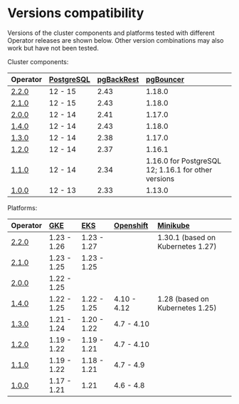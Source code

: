 # Versions compatibility

Versions of the cluster components and platforms tested with different Operator releases are shown below. Other version combinations may also work but have not been tested.

Cluster components:

| Operator | [PostgreSQL](https://www.postgresql.org/) | [pgBackRest](https://pgbackrest.org/) | [pgBouncer](http://pgbouncer.github.io/) |
|:--------|:--------|:-----|:-------|
| [2.2.0](ReleaseNotes/Kubernetes-Operator-for-PostgreSQL-RN2.2.0.md) | 12 - 15 | 2.43 | 1.18.0 |
| [2.1.0](ReleaseNotes/Kubernetes-Operator-for-PostgreSQL-RN2.1.0.md) | 12 - 15 | 2.43 | 1.18.0 |
| [2.0.0](ReleaseNotes/Kubernetes-Operator-for-PostgreSQL-RN2.0.0.md) | 12 - 14 | 2.41 | 1.17.0 |
| [1.4.0](https://docs.percona.com/percona-operator-for-postgresql/1.0/ReleaseNotes/Kubernetes-Operator-for-PostgreSQL-RN1.4.0.html) | 12 - 14 | 2.43 | 1.18.0 |
| [1.3.0](https://docs.percona.com/percona-operator-for-postgresql/1.0/ReleaseNotes/Kubernetes-Operator-for-PostgreSQL-RN1.3.0.html) | 12 - 14 | 2.38 | 1.17.0 |
| [1.2.0](https://docs.percona.com/percona-operator-for-postgresql/1.0/ReleaseNotes/Kubernetes-Operator-for-PostgreSQL-RN1.2.0.html) | 12 - 14 | 2.37 | 1.16.1 |
| [1.1.0](https://docs.percona.com/percona-operator-for-postgresql/1.0/ReleaseNotes/Kubernetes-Operator-for-PostgreSQL-RN1.1.0.html) | 12 - 14 | 2.34 | 1.16.0 for PostgreSQL 12; 1.16.1 for other versions |
| [1.0.0](https://docs.percona.com/percona-operator-for-postgresql/1.0/ReleaseNotes/Kubernetes-Operator-for-PostgreSQL-RN1.0.0.html) | 12 - 13 | 2.33 | 1.13.0 |

Platforms:

| Operator | [GKE](https://cloud.google.com/kubernetes-engine)         | [EKS](https://aws.amazon.com)         | [Openshift](https://www.redhat.com/en/technologies/cloud-computing/openshift)   | [Minikube](https://github.com/kubernetes/minikube)                          |
|:--------|:------------|:------------|:------------|:----------------------------------|
| [2.2.0](ReleaseNotes/Kubernetes-Operator-for-PostgreSQL-RN2.2.0.md) | 1.23 - 1.26 | 1.23 - 1.27 |             | 1.30.1 (based on Kubernetes 1.27) |
| [2.1.0](ReleaseNotes/Kubernetes-Operator-for-PostgreSQL-RN2.1.0.md) | 1.23 - 1.25 | 1.23 - 1.25 |             |                                   |
| [2.0.0](ReleaseNotes/Kubernetes-Operator-for-PostgreSQL-RN2.0.0.md) | 1.22 - 1.25 |             |             |                                   |
| [1.4.0](https://docs.percona.com/percona-operator-for-postgresql/1.0/ReleaseNotes/Kubernetes-Operator-for-PostgreSQL-RN1.4.0.html) | 1.22 - 1.25 | 1.22 - 1.25 | 4.10 - 4.12 | 1.28 (based on Kubernetes 1.25)   |
| [1.3.0](https://docs.percona.com/percona-operator-for-postgresql/1.0/ReleaseNotes/Kubernetes-Operator-for-PostgreSQL-RN1.3.0.html) | 1.21 - 1.24 | 1.20 - 1.22 | 4.7 - 4.10  |                                   |
| [1.2.0](https://docs.percona.com/percona-operator-for-postgresql/1.0/ReleaseNotes/Kubernetes-Operator-for-PostgreSQL-RN1.2.0.html) | 1.19 - 1.22 | 1.19 - 1.21 | 4.7 - 4.10  |                                   |
| [1.1.0](https://docs.percona.com/percona-operator-for-postgresql/1.0/ReleaseNotes/Kubernetes-Operator-for-PostgreSQL-RN1.1.0.html) | 1.19 - 1.22 | 1.18 - 1.21 | 4.7 - 4.9   |                                   |
| [1.0.0](https://docs.percona.com/percona-operator-for-postgresql/1.0/ReleaseNotes/Kubernetes-Operator-for-PostgreSQL-RN1.0.0.html) | 1.17 - 1.21 | 1.21        | 4.6 - 4.8   |                                   |

